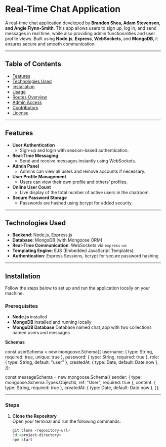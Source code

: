 # **Real-Time Chat Application**

A real-time chat application developed by **Brandon Shea, Adam Stevenson, and Angie Flynn-Smith**. This app allows users to sign up, log in, and send messages in real time, while also providing admin functionalities and user profile views. Built using **Node.js**, **Express**, **WebSockets**, and **MongoDB**, it ensures secure and smooth communication.

---

## **Table of Contents**

- [Features](#features)
- [Technologies Used](#technologies-used)
- [Installation](#installation)
- [Usage](#usage)
- [Routes Overview](#routes-overview)
- [Admin Access](#admin-access)
- [Contributors](#contributors)
- [License](#license)

---

## **Features**

- **User Authentication**
  - Sign-up and login with session-based authentication.
- **Real-Time Messaging**
  - Send and receive messages instantly using WebSockets.
- **Admin Panel**
  - Admins can view all users and remove accounts if necessary.
- **User Profile Management**
  - Users can view their own profile and others’ profiles.
- **Online User Count**
  - Live display of the total number of active users in the chatroom.
- **Secure Password Storage**
  - Passwords are hashed using bcrypt for added security.

---

## **Technologies Used**

- **Backend**: Node.js, Express.js
- **Database**: MongoDB (with Mongoose ORM)
- **Real-Time Communication**: WebSockets via `express-ws`
- **Templating Engine**: EJS (Embedded JavaScript Templates)
- **Authentication**: Express Sessions, bcrypt for secure password hashing

---

## **Installation**

Follow the steps below to set up and run the application locally on your machine.

### **Prerequisites**

- **Node.js** installed
- **MongoDB** installed and running locally
- **MongoDB Database** Database named chat_app with two collections named users and messages

**Schemas**

const userSchema = new mongoose.Schema({
username: { type: String, required: true, unique: true },
password: { type: String, required: true },
role: { type: String, default: "user" },
createdAt: { type: Date, default: Date.now },
});

const messageSchema = new mongoose.Schema({
sender: { type: mongoose.Schema.Types.ObjectId, ref: "User", required: true },
content: { type: String, required: true },
createdAt: { type: Date, default: Date.now },
});

---

### **Steps**

1. **Clone the Repository**  
   Open your terminal and run the following commands:
   ```bash
   git clone <repository-url>
   cd <project-directory>
   npm start
   ```
